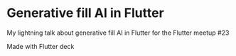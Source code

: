 # Generative fill AI in Flutter

My lightning talk about generative fill AI in Flutter for the Flutter meetup #23

Made with Flutter deck